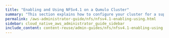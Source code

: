 ```yaml
---
title: "Enabling and Using NFSv4.1 on a Qumulo Cluster"
summary: "This section explains how to configure your cluster for a supported export configuration and enable or disable NFSv4.1 on your cluster."
permalink: /aws-administrator-guide/nfs/nfsv4.1-enabling-using.html
sidebar: cloud_native_aws_administrator_guide_sidebar
include_content: content-reuse/admin-guides/nfs/nfsv4.1-enabling-using.md
---
```


